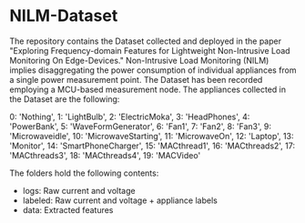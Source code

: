 # NILM-Dataset

The repository contains the Dataset collected and deployed in the paper "Exploring Frequency-domain Features for Lightweight Non-Intrusive Load Monitoring On Edge-Devices."
Non-Intrusive Load Monitoring (NILM) implies disaggregating the power consumption of individual appliances from a single power measurement point. 
The Dataset has been recorded employing a MCU-based measurement node. 
The appliances collected in the Dataset are the following:

 0: 'Nothing',
 1: 'LightBulb',
 2: 'ElectricMoka',
 3: 'HeadPhones',
 4: 'PowerBank',
 5: 'WaveFormGenerator',
 6: 'Fan1',
 7: 'Fan2',
 8: 'Fan3',
 9: 'Microwaveidle',
10: 'MicrowaveStarting',
11: 'MicrowaveOn',
12: 'Laptop',
13: 'Monitor',
14: 'SmartPhoneCharger',
15: 'MACthread1',
16: 'MACthreads2',
17: 'MACthreads3',
18: 'MACthreads4',
19: 'MACVideo'

The folders hold the following contents:

- logs: Raw current and voltage 
- labeled: Raw current and voltage + appliance labels
- data: Extracted features
